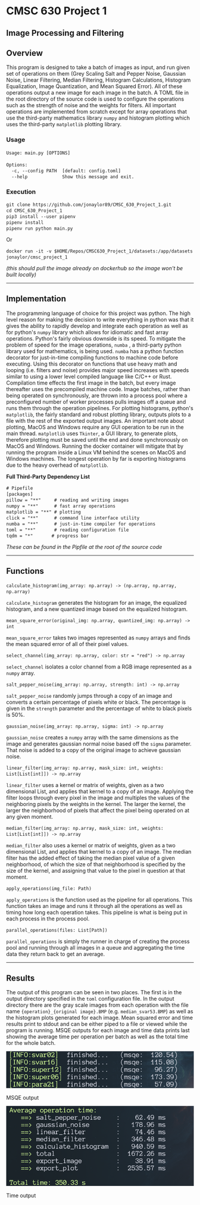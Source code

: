# CMSC 630 Project 1

## Image Processing and Filtering

## Overview

This program is designed to take a batch of images as input, and run given set of operations on them (Grey Scaling Salt and Pepper Noise, Gaussian Noise, Linear Filtering, Median Filtering, Histogram Calculations, Histogram Equalization, Image Quantization, and Mean Squared Error). All of these operations output a new image for each image in the batch. A TOML file in the root directory of the source code is used to configure the operations such as the strength of noise and the weights for filters. All important operations are implemented from scratch except for array operations that use the third-party mathematics library `numpy` and histogram plotting which uses the third-party `matplotlib` plotting library.

### Usage

    Usage: main.py [OPTIONS]

    Options:
      -c, --config PATH  [default: config.toml]
      --help             Show this message and exit.

### Execution

    git clone https://github.com/jonaylor89/CMSC_630_Project_1.git
    cd CMSC_630_Project_1
    pip3 install --user pipenv
    pipenv install
    pipenv run python main.py

Or

    docker run -it -v $HOME/Repos/CMSC630_Project_1/datasets:/app/datasets jonaylor/cmsc_project_1

*(this should pull the image already on dockerhub so the image won't be built locally)*

---

## Implementation

The programming language of choice for this project was python. The high level reason for making the decision to write everything in python was that it gives the ability to rapidly develop and integrate each operation as well as for python's `numpy` library which allows for idiomatic and fast array operations. Python's fairly obvious downside is its speed. To mitigate the problem of speed for the image operations, `numba` , a third-party python library used for mathematics, is being used. `numba` has a python function decorator for just-in-time compiling functions to machine code before executing. Using this decorator on functions that use heavy math and looping (i.e. filters and noise) provides major speed increases with speeds similar to using a lower level compiled language like C/C++ or Rust. Compilation time effects the first image in the batch, but every image thereafter uses the precompiled machine code. Image batches, rather than being operated on synchronously, are thrown into a process pool where a preconfigured number of worker processes pulls images off a queue and runs them through the operation pipelines. For plotting histograms, python's `matplotlib`, the fairly standard and robust plotting library, outputs plots to a file with the rest of the exported output images. An important note about plotting, MacOS and Windows require any GUI operation to be run in the main thread. `matplotlib` uses `Tkinter`, a GUI library, to generate plots, therefore plotting must be saved until the end and done synchronously on MacOS and Windows. Running the docker container will mitigate that by running the program inside a Linux VM behind the scenes on MacOS and Windows machines. The longest operation by far is exporting histograms due to the heavy overhead of `matplotlib`.

**Full Third-Party Dependency List**

    # Pipefile
    [packages]
    pillow = "**"     # reading and writing images
    numpy = "**"      # fast array operations
    matplotlib = "**" # plotting
    click = "**"      # command line interface utility
    numba = "**"      # just-in-time compiler for operations
    toml = "**"       # reading configuration file
    tqdm = "*"       # progress bar

*These can be found in the Pipfile at the root of the source code*

---

## Functions

    calculate_histogram(img_array: np.array) -> (np.array, np.array, np.array)

`calculate_histogram` generates the histogram for an image, the equalized histogram, and a new quantized image based on the equalized histogram.

    mean_square_error(original_img: np.array, quantized_img: np.array) -> int

`mean_square_error` takes two images represented as `numpy` arrays and finds the mean squared error of all of their pixel values.  

    select_channel(img_array: np.array, color: str = "red") -> np.array

`select_channel` isolates a color channel from a RGB image represented as a `numpy` array.

    salt_pepper_noise(img_array: np.array, strength: int) -> np.array

`salt_pepper_noise` randomly jumps through a copy of an image and converts a certain percentage of pixels white or black. The percentage is given in the `strength` parameter and the percentage of white to black pixels is 50%.

    gaussian_noise(img_array: np.array, sigma: int) -> np.array

`gaussian_noise` creates a `numpy` array with the same dimensions as the image and generates gaussian normal noise based off the `sigma` parameter. That noise is added to a copy of the original image to achieve gaussian noise.

    linear_filter(img_array: np.array, mask_size: int, weights: List[List[int]]) -> np.array

`linear_filter` uses a kernel or matrix of weights, given as a two dimensional List, and applies that kernel to a copy of an image. Applying the filter loops through every pixel in the image and multiples the values of the neighboring pixels by the weights in the kernel. The larger the kernel, the larger the neighborhood of pixels that affect the pixel being operated on at any given moment.

    median_filter(img_array: np.array, mask_size: int, weights: List[List[int]]) -> np.array

`median_filter` also uses a kernel or matrix of weights, given as a two dimensional List, and applies that kernel to a copy of an image. The median filter has the added effect of taking the median pixel value of a given neighborhood, of which the size of that neighborhood is specified by the size of the kernel, and assigning that value to the pixel in question at that moment.

    apply_operations(img_file: Path)

`apply_operations` is the function used as the pipeline for all operations. This function takes an image and runs it through all the operations as well as timing how long each operation takes. This pipeline is what is being put in each process in the process pool.

    parallel_operations(files: List[Path])

`parallel_operations` is simply the runner in charge of creating the process pool and running through all images in a queue and aggregating the time data they return back to get an average.

---

## Results

The output of this program can be seen in two places.  The first is in the output directory specified in the `toml` configuration file. In the output directory there are the gray scale images from each operation with the file name `{operation}_{original image}.BMP` (e.g. `median_svar53.BMP`) as well as the histogram plots generated for each image. Mean squared error and time results print to stdout and can be either piped to a file or viewed while the program is running. MSQE outputs for each image and time data prints last showing the average time per operation per batch as well as the total time for the whole batch.

![assets/Screen_Shot_2020-03-08_at_12.02.26_PM.png](assets/Screen_Shot_2020-03-08_at_12.02.26_PM.png)

MSQE output

![assets/Screen_Shot_2020-03-08_at_4.55.26_PM.png](assets/Screen_Shot_2020-03-08_at_4.55.26_PM.png)

Time output
